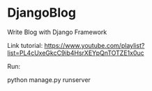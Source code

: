 # DjangoBlog
Write Blog with Django Framework

Link tutorial: https://www.youtube.com/playlist?list=PL4cUxeGkcC9ib4HsrXEYpQnTOTZE1x0uc 

Run:

  python manage.py runserver
